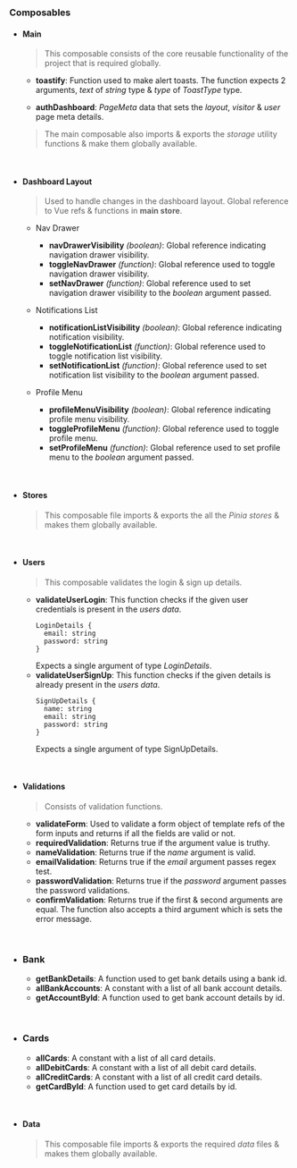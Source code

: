### Composables

- #### Main
  > This composable consists of the core reusable functionality of the project that is required globally.

  - **toastify**: Function used to make alert toasts. The function expects 2 arguments, _text_ of _string_ type & _type_ of _ToastType_ type.

  - **authDashboard**: _PageMeta_ data that sets the _layout_, _visitor_ & _user_ page meta details.

  > The main composable also imports & exports the _storage_ utility functions & make them globally available.

<br>

- #### Dashboard Layout
  > Used to handle changes in the dashboard layout.
  > Global reference to Vue refs & functions in **main store**.
  - Nav Drawer
    - **navDrawerVisibility** _(boolean)_: Global reference indicating navigation drawer visibility.
    - **toggleNavDrawer** _(function)_: Global reference used to toggle navigation drawer visibility.
    - **setNavDrawer** _(function)_: Global reference used to set navigation drawer visibility to the _boolean_ argument passed.

  - Notifications List
    - **notificationListVisibility** _(boolean)_: Global reference indicating notification visibility.
    - **toggleNotificationList** _(function)_: Global reference used to toggle notification list visibility.
    - **setNotificationList** _(function)_: Global reference used to set notification list visibility to the _boolean_ argument passed.

  - Profile Menu
    - **profileMenuVisibility** _(boolean)_: Global reference indicating profile menu visibility.
    - **toggleProfileMenu** _(function)_: Global reference used to toggle profile menu.
    - **setProfileMenu** _(function)_: Global reference used to set profile menu to the _boolean_ argument passed.

<br>

- #### Stores
  > This composable file imports & exports the all the _Pinia stores_ & makes them globally available.

<br>


- #### Users
  > This composable validates the login & sign up details.
  - **validateUserLogin**: This function checks if the given user credentials is present in the _users data_.
    ```
    LoginDetails {
      email: string
      password: string
    }
    ```
    Expects a single argument of type _LoginDetails_.
  - **validateUserSignUp**: This function checks if the given details is already present in the _users data_.
    ```
    SignUpDetails {
      name: string
      email: string
      password: string
    }
    ```
    Expects a single argument of type SignUpDetails.

<br>

- #### Validations
  > Consists of validation functions.
  - **validateForm**: Used to validate a form object of template refs of the form inputs and returns if all the fields are valid or not.
  - **requiredValidation**: Returns true if the argument value is truthy.
  - **nameValidation**: Returns true if the _name_ argument is valid.
  - **emailValidation**: Returns true if the _email_ argument passes regex test.
  - **passwordValidation**: Returns true if the _password_ argument passes the password validations.
  - **confirmValidation**: Returns true if the first & second arguments are equal. The function also accepts a third argument which is sets the error message.

<br>

- ### Bank
  - **getBankDetails**: A function used to get bank details using a bank id.
  - **allBankAccounts**: A constant with a list of all bank account details.
  - **getAccountById**: A function used to get bank account details by id.

<br>

- ### Cards
  - **allCards**: A constant with a list of all card details.
  - **allDebitCards**: A constant with a list of all debit card details.
  - **allCreditCards**: A constant with a list of all credit card details.
  - **getCardById**: A function used to get card details by id.

<br>

- #### Data
  > This composable file imports & exports the required _data_ files & makes them globally available.